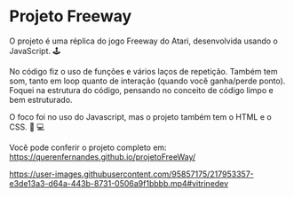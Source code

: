 # Projeto Freeway

O projeto é uma réplica do jogo Freeway do Atari, desenvolvida usando o JavaScript.  🕹  

No código fiz o uso de funções e vários laços de repetição. Também tem som, tanto em loop quanto de interação (quando você ganha/perde ponto). Foquei na estrutura do código, pensando no conceito de código limpo e bem estruturado. 

O foco foi no uso do Javascript, mas o projeto também tem o HTML e o CSS. 🚀 💻

Você pode conferir o projeto completo em: https://querenfernandes.github.io/projetoFreeWay/


https://user-images.githubusercontent.com/95857175/217953357-e3de13a3-d64a-443b-8731-0506a9f1bbbb.mp4#vitrinedev

